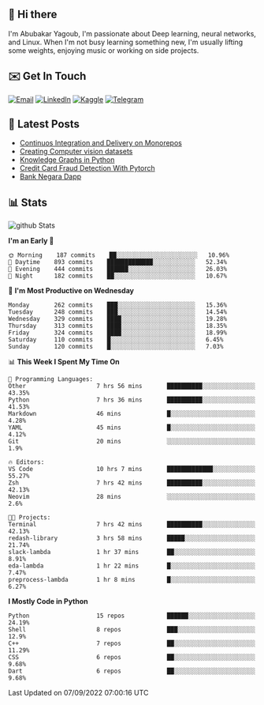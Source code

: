 ## 👋 Hi there

I'm Abubakar Yagoub, I'm passionate about Deep learning, neural networks, and
Linux. When I'm not busy learning something new, I'm usually lifting some
weights, enjoying music or working on side projects.

## ✉️ Get In Touch

[![Email](https://img.shields.io/badge/Email-f1f1f1?style=for-the-badge&logo=gmail&logoColor=0f111a)](mailto:git@blacksuan19.dev)
[![LinkedIn](https://img.shields.io/badge/LinkedIn-0077B5?style=for-the-badge&logo=linkedin&logoColor=white)](https://www.linkedin.com/in/blacksuan19/)
[![Kaggle](https://img.shields.io/badge/Kaggle-5acfff?style=for-the-badge&logo=kaggle&logoColor=white)](http://kaggle.com/abubakaryagob/)
[![Telegram](https://img.shields.io/badge/Telegram-2CA5E0?style=for-the-badge&logo=telegram&logoColor=white)](https://t.me/blacksuan19)

## 📩 Latest Posts

<!-- BLOG-POST-LIST:START -->
- [Continuos Integration and Delivery on Monorepos](http://blacksuan19.dev/blog/github-actions-monorepos/)
- [Creating Computer vision datasets](http://blacksuan19.dev/blog/creating-datasets/)
- [Knowledge Graphs in Python](http://blacksuan19.dev/projects/Knowledge_Graphs/)
- [Credit Card Fraud Detection With Pytorch](http://blacksuan19.dev/projects/credit-card-fraud-detection-with-pytorch/)
- [Bank Negara Dapp](http://blacksuan19.dev/projects/bank-negara/)
<!-- BLOG-POST-LIST:END -->

## 📊 Stats

![github Stats](https://github-readme-stats.vercel.app/api?username=blacksuan19&theme=github_dark&show_icons=true&count_private=true&custom_title=Github%20Stats&hide_border=true)

<!--START_SECTION:waka-->
**I'm an Early 🐤** 

```text
🌞 Morning    187 commits    ██░░░░░░░░░░░░░░░░░░░░░░░   10.96% 
🌆 Daytime    893 commits    █████████████░░░░░░░░░░░░   52.34% 
🌃 Evening    444 commits    ██████░░░░░░░░░░░░░░░░░░░   26.03% 
🌙 Night      182 commits    ██░░░░░░░░░░░░░░░░░░░░░░░   10.67%

```
📅 **I'm Most Productive on Wednesday** 

```text
Monday       262 commits    ███░░░░░░░░░░░░░░░░░░░░░░   15.36% 
Tuesday      248 commits    ███░░░░░░░░░░░░░░░░░░░░░░   14.54% 
Wednesday    329 commits    ████░░░░░░░░░░░░░░░░░░░░░   19.28% 
Thursday     313 commits    ████░░░░░░░░░░░░░░░░░░░░░   18.35% 
Friday       324 commits    ████░░░░░░░░░░░░░░░░░░░░░   18.99% 
Saturday     110 commits    █░░░░░░░░░░░░░░░░░░░░░░░░   6.45% 
Sunday       120 commits    █░░░░░░░░░░░░░░░░░░░░░░░░   7.03%

```


📊 **This Week I Spent My Time On** 

```text
💬 Programming Languages: 
Other                    7 hrs 56 mins       ██████████░░░░░░░░░░░░░░░   43.35% 
Python                   7 hrs 36 mins       ██████████░░░░░░░░░░░░░░░   41.53% 
Markdown                 46 mins             █░░░░░░░░░░░░░░░░░░░░░░░░   4.28% 
YAML                     45 mins             █░░░░░░░░░░░░░░░░░░░░░░░░   4.12% 
Git                      20 mins             ░░░░░░░░░░░░░░░░░░░░░░░░░   1.9%

🔥 Editors: 
VS Code                  10 hrs 7 mins       █████████████░░░░░░░░░░░░   55.27% 
Zsh                      7 hrs 42 mins       ██████████░░░░░░░░░░░░░░░   42.13% 
Neovim                   28 mins             ░░░░░░░░░░░░░░░░░░░░░░░░░   2.6%

🐱‍💻 Projects: 
Terminal                 7 hrs 42 mins       ██████████░░░░░░░░░░░░░░░   42.13% 
redash-library           3 hrs 58 mins       █████░░░░░░░░░░░░░░░░░░░░   21.74% 
slack-lambda             1 hr 37 mins        ██░░░░░░░░░░░░░░░░░░░░░░░   8.91% 
eda-lambda               1 hr 22 mins        █░░░░░░░░░░░░░░░░░░░░░░░░   7.47% 
preprocess-lambda        1 hr 8 mins         █░░░░░░░░░░░░░░░░░░░░░░░░   6.27%

```

**I Mostly Code in Python** 

```text
Python                   15 repos            ██████░░░░░░░░░░░░░░░░░░░   24.19% 
Shell                    8 repos             ███░░░░░░░░░░░░░░░░░░░░░░   12.9% 
C++                      7 repos             ██░░░░░░░░░░░░░░░░░░░░░░░   11.29% 
CSS                      6 repos             ██░░░░░░░░░░░░░░░░░░░░░░░   9.68% 
Dart                     6 repos             ██░░░░░░░░░░░░░░░░░░░░░░░   9.68%

```



 Last Updated on 07/09/2022 07:00:16 UTC
<!--END_SECTION:waka-->
